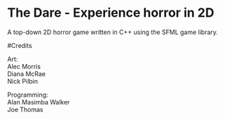 # The Dare - Experience horror in 2D

A top-down 2D horror game written in C++ using the SFML game library.


#Credits <br>

Art: <br>
Alec Morris <br>
Diana McRae <br>
Nick Pilbin  <br>

Programming: <br>
Alan Masimba Walker <br>
Joe Thomas <br>
